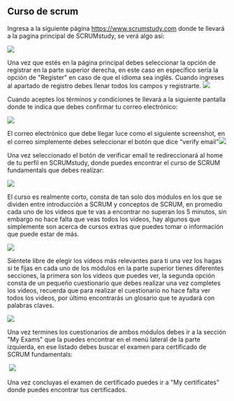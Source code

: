 Curso de scrum
---

Ingresa a la siguiente página <https://www.scrumstudy.com> donde te llevará a la pagina principal de SCRUMstudy, se verá algo así:

![](file:////Users/gabriel.l.mazzei/Library/Group%20Containers/UBF8T346G9.Office/TemporaryItems/msohtmlclip/clip_image002.jpg)

Una vez que estés en la página principal debes seleccionar la opción de registrar en la parte superior derecha, en este caso en específico sería la opción de "Register" en caso de que el idioma sea inglés. Cuando ingreses al apartado de registro debes llenar todos los campos y registrarte. ![](file:////Users/gabriel.l.mazzei/Library/Group%20Containers/UBF8T346G9.Office/TemporaryItems/msohtmlclip/clip_image004.jpg)

Cuando aceptes los términos y condiciones te llevará a la siguiente pantalla donde te indica que debes confirmar tu correo electrónico:

![](file:////Users/gabriel.l.mazzei/Library/Group%20Containers/UBF8T346G9.Office/TemporaryItems/msohtmlclip/clip_image006.jpg)

El correo electrónico que debe llegar luce como el siguiente screenshot, en el correo simplemente debes seleccionar el botón que dice "verify email"![](file:////Users/gabriel.l.mazzei/Library/Group%20Containers/UBF8T346G9.Office/TemporaryItems/msohtmlclip/clip_image008.jpg)

Una vez seleccionado el botón de verificar email te redireccionará al home de tu perfil en SCRUMstudy, donde puedes encontrar el curso de SCRUM fundamentals que debes realizar:

![](file:////Users/gabriel.l.mazzei/Library/Group%20Containers/UBF8T346G9.Office/TemporaryItems/msohtmlclip/clip_image010.jpg)

El curso es realmente corto, consta de tan solo dos módulos en los que se dividen entre introducción a SCRUM y conceptos de SCRUM, en promedio cada uno de los videos que te vas a encontrar no superan los 5 minutos, sin embargo no hace falta que veas todos los videos, hay algunos que simplemente son acerca de cursos extras que puedes tomar o información que puede estar de más.

![](file:////Users/gabriel.l.mazzei/Library/Group%20Containers/UBF8T346G9.Office/TemporaryItems/msohtmlclip/clip_image012.jpg)

Siéntete libre de elegir los vídeos más relevantes para ti una vez los hagas si te fijas en cada uno de los módulos en la parte superior tienes diferentes secciones, la primera son los videos que puedes ver, la segunda opción consta de un pequeño cuestionario que debes realizar una vez completes los videos, recuerda que para realizar el cuestionario no hace falta ver todos los videos, por último encontrarás un glosario que te ayudará con palabras claves.

![](file:////Users/gabriel.l.mazzei/Library/Group%20Containers/UBF8T346G9.Office/TemporaryItems/msohtmlclip/clip_image014.jpg)

Una vez termines los cuestionarios de ambos módulos debes ir a la sección "My Exams" que la puedes encontrar en el menú lateral de la parte izquierda, en ese listado debes buscar el examen para certificado de SCRUM fundamentals:

 ![](file:////Users/gabriel.l.mazzei/Library/Group%20Containers/UBF8T346G9.Office/TemporaryItems/msohtmlclip/clip_image016.jpg)

Una vez concluyas el examen de certificado puedes ir a "My certificates" donde puedes encontrar tus certificados.